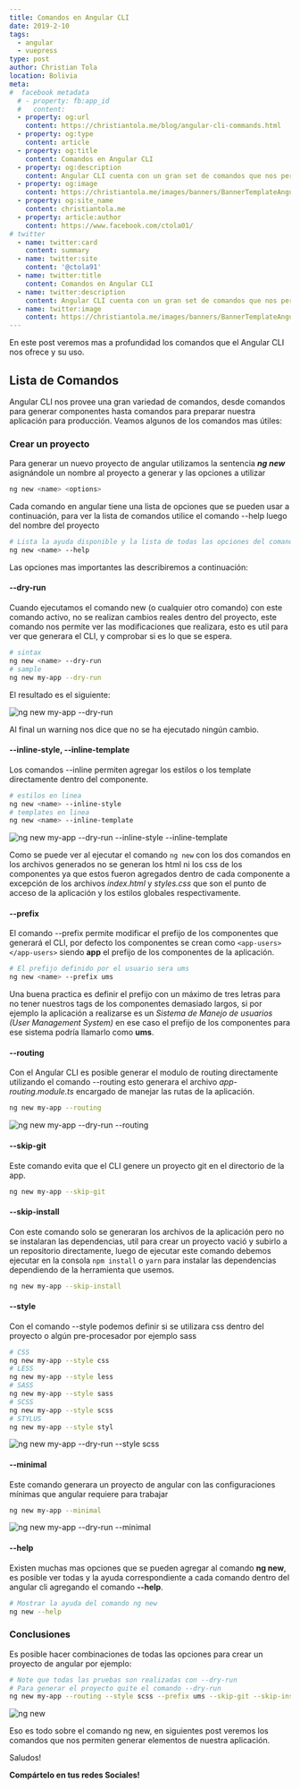 ```yaml
---
title: Comandos en Angular CLI
date: 2019-2-10
tags: 
  - angular
  - vuepress
type: post
author: Christian Tola
location: Bolivia
meta:
#  facebook metadata
  # - property: fb:app_id
  #   content: 
  - property: og:url
    content: https://christiantola.me/blog/angular-cli-commands.html
  - property: og:type
    content: article
  - property: og:title
    content: Comandos en Angular CLI
  - property: og:description
    content: Angular CLI cuenta con un gran set de comandos que nos permitirán optimizar nuestro trabajo Angular.
  - property: og:image
    content: https://christiantola.me/images/banners/BannerTemplateAngular.jpg
  - property: og:site_name
    content: christiantola.me
  - property: article:author
    content: https://www.facebook.com/ctola01/
# twitter
  - name: twitter:card
    content: summary
  - name: twitter:site
    content: '@ctola91'
  - name: twitter:title
    content: Comandos en Angular CLI
  - name: twitter:description
    content: Angular CLI cuenta con un gran set de comandos que nos permitirán optimizar nuestro trabajo Angular.
  - name: twitter:image
    content: https://christiantola.me/images/banners/BannerTemplateAngular.jpg
---
```


<WebImage name="banners/BannerTemplateAngular.jpg" alt="Angular CLI Commands"/>

En este post veremos mas a profundidad los comandos que el Angular CLI nos ofrece y su uso.

## Lista de Comandos

Angular CLI nos provee una gran variedad de comandos, desde comandos para generar componentes hasta comandos para preparar nuestra aplicación para producción.
Veamos algunos de los comandos mas útiles:

### Crear un proyecto

Para generar un nuevo proyecto de angular utilizamos la sentencia ***ng new*** asignándole un nombre al proyecto a generar y las opciones a utilizar

```bash
ng new <name> <options>
```

Cada comando en angular tiene una lista de opciones que se pueden usar a continuación, para ver la lista de comandos utilice el comando --help luego del nombre del proyecto
```bash
# Lista la ayuda disponible y la lista de todas las opciones del comando utilizado
ng new <name> --help
```

Las opciones mas importantes las describiremos a continuación:

#### --dry-run

Cuando ejecutamos el comando new (o cualquier otro comando) con este comando activo, no se realizan cambios reales dentro del proyecto, este comando nos permite ver las modificaciones que realizara, esto es util para ver que generara el CLI, y comprobar si es lo que se espera.

```bash
# sintax
ng new <name> --dry-run
# sample
ng new my-app --dry-run
```
El resultado es el siguiente:

![ng new my-app --dry-run](./images/angular-cli-commands/dry-run.jpg)

Al final un warning nos dice que no se ha ejecutado ningún cambio.

#### --inline-style, --inline-template

Los comandos --inline permiten agregar los estilos o los template directamente dentro del componente.

```bash
# estilos en linea
ng new <name> --inline-style
# templates en linea
ng new <name> --inline-template
```

![ng new my-app --dry-run --inline-style --inline-template](./images/angular-cli-commands/inline.jpg)

Como se puede ver al ejecutar el comando ```ng new``` con los dos comandos en los archivos generados no se generan los html ni los css de los componentes ya que estos fueron agregados dentro de cada componente a excepción de los archivos *index.html* y *styles.css* que son el punto de acceso de la aplicación y los estilos globales respectivamente.

#### --prefix

El comando --prefix permite modificar el prefijo de los componentes que generará el CLI, por defecto los componentes se crean como ```<app-users></app-users>``` siendo **app** el prefijo de los componentes de la aplicación.

```bash
# El prefijo definido por el usuario sera ums
ng new <name> --prefix ums
```

Una buena practica es definir el prefijo con un máximo de tres letras para no tener nuestros tags de los componentes demasiado largos, si por ejemplo la aplicación a realizarse es un *Sistema de Manejo de usuarios (User Management System)* en ese caso el prefijo de los componentes para ese sistema podría llamarlo como **ums**.

#### --routing

Con el Angular CLI es posible generar el modulo de routing directamente utilizando el comando --routing esto generara el archivo *app-routing.module.ts* encargado de manejar las rutas de la aplicación.

```bash
ng new my-app --routing
```

![ng new my-app --dry-run --routing](./images/angular-cli-commands/routing.png)
#### --skip-git

Este comando evita que el CLI genere un proyecto git en el directorio de la app. 

```bash
ng new my-app --skip-git
```

#### --skip-install

Con este comando solo se generaran los archivos de la aplicación pero no se instalaran las dependencias, util para crear un proyecto vació y subirlo a un repositorio directamente, luego de ejecutar este comando debemos ejecutar en la consola ```npm install``` o ```yarn``` para instalar las dependencias dependiendo de la herramienta que usemos.

```bash
ng new my-app --skip-install
```

#### --style

Con el comando --style podemos definir si se utilizara css dentro del proyecto o algún pre-procesador por ejemplo sass

```bash
# CSS
ng new my-app --style css
# LESS
ng new my-app --style less
# SASS
ng new my-app --style sass
# SCSS
ng new my-app --style scss
# STYLUS
ng new my-app --style styl
```

![ng new my-app --dry-run --style scss](./images/angular-cli-commands/style.jpg)

#### --minimal

Este comando generara un proyecto de angular con las configuraciones mínimas que angular requiere para trabajar

```bash
ng new my-app --minimal
```

![ng new my-app --dry-run --minimal](./images/angular-cli-commands/minimal.jpg)

#### --help

Existen muchas mas opciones que se pueden agregar al comando **ng new**, es posible ver todas y la ayuda correspondiente a cada comando dentro del angular cli agregando el comando **--help**.

```bash
# Mostrar la ayuda del comando ng new
ng new --help
```

### Conclusiones

Es posible hacer combinaciones de todas las opciones para crear un proyecto de angular por ejemplo:

```bash
# Note que todas las pruebas son realizadas con --dry-run
# Para generar el proyecto quite el comando --dry-run
ng new my-app --routing --style scss --prefix ums --skip-git --skip-install --dry-run
```

![ng new](./images/angular-cli-commands/generic.jpg)

Eso es todo sobre el comando ng new, en siguientes post veremos los comandos que nos permiten generar elementos de nuestra aplicación.

Saludos!

**Compártelo en tus redes Sociales!**
<SocialButtons />

<Disqus />